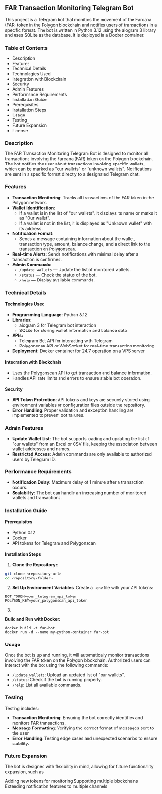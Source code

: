 ## FAR Transaction Monitoring Telegram Bot
This project is a Telegram bot that monitors the movement of the Farcana (FAR) token in the Polygon blockchain and notifies users of transactions in a specific format. The bot is written in Python 3.12 using the aiogram 3 library and uses SQLite as the database. It is deployed in a Docker container.


### Table of Contents
* Description
* Features
* Technical Details
* Technologies Used
* Integration with Blockchain
* Security
* Admin Features
* Performance Requirements
* Installation Guide
* Prerequisites
* Installation Steps
* Usage
* Testing
* Future Expansion
* License
### Description
The FAR Transaction Monitoring Telegram Bot is designed to monitor all transactions involving the Farcana (FAR) token on the Polygon blockchain. The bot notifies the user about transactions involving specific wallets, which can be marked as "our wallets" or "unknown wallets". Notifications are sent in a specific format directly to a designated Telegram chat.

### Features
* __Transaction Monitoring__: Tracks all transactions of the FAR token in the Polygon network.
* __Wallet Identification__:
  * If a wallet is in the list of "our wallets", it displays its name or marks it as "Our wallet".
  * If a wallet is not in the list, it is displayed as "Unknown wallet" with its address.
* __Notification Format__:
  * Sends a message containing information about the wallet, transaction type, amount, balance change, and a direct link to the transaction on Polygonscan.
* __Real-time Alerts__: Sends notifications with minimal delay after a transaction is confirmed.
* __Admin Commands__:
  * `/update_wallets` — Update the list of monitored wallets.
  * `/status` — Check the status of the bot.
  * `/help` — Display available commands.
### Technical Details
#### Technologies Used
* __Programming Language__: Python 3.12
* __Libraries:__
  * aiogram 3 for Telegram bot interaction
  * SQLite for storing wallet information and balance data
* __APIs:__
  * Telegram Bot API for interacting with Telegram
  * Polygonscan API or WebSocket for real-time transaction monitoring
* __Deployment__: Docker container for 24/7 operation on a VPS server

#### Integration with Blockchain
* Uses the Polygonscan API to get transaction and balance information.
* Handles API rate limits and errors to ensure stable bot operation.
#### Security
* __API Token Protection__: API tokens and keys are securely stored using environment variables or configuration files outside the repository.
* __Error Handling__: Proper validation and exception handling are implemented to prevent bot failures.
### Admin Features
* __Update Wallet List__: The bot supports loading and updating the list of "our wallets" from an Excel or CSV file, keeping the association between wallet addresses and names.
* __Restricted Access__: Admin commands are only available to authorized users by Telegram ID.
### Performance Requirements
* __Notification Delay__: Maximum delay of 1 minute after a transaction occurs.
* __Scalability__: The bot can handle an increasing number of monitored wallets and transactions.
### Installation Guide
#### Prerequisites
* Python 3.12
* Docker
* API tokens for Telegram and Polygonscan
#### Installation Steps
1) **Clone the Repository:**:
  ```bash
  git clone <repository-url>
  cd <repository-folder>
  ```
2) **Set Up Environment Variables**: Create a `.env` file with your API tokens:
  ```env
  BOT_TOKEN=your_telegram_api_token
  POLYGON_KEY=your_polygonscan_api_token
  ```
3) 
**Build and Run with Docker:**
  ```
  docker build -t far-bot .
  docker run -d --name my-python-container far-bot
  ```

### Usage
Once the bot is up and running, it will automatically monitor transactions involving the FAR token on the Polygon blockchain. Authorized users can interact with the bot using the following commands:

* `/update_wallets`: Upload an updated list of "our wallets".
* `/status`: Check if the bot is running properly.
* `/help`: List all available commands.

### Testing
Testing includes:

* **Transaction Monitoring**: Ensuring the bot correctly identifies and monitors FAR transactions.
* **Message Formatting**: Verifying the correct format of messages sent to the user.
* **Error Handling**: Testing edge cases and unexpected scenarios to ensure stability.

### Future Expansion
The bot is designed with flexibility in mind, allowing for future functionality expansion, such as:

Adding new tokens for monitoring
Supporting multiple blockchains
Extending notification features to multiple channels